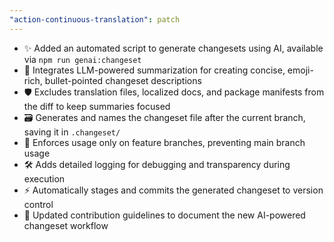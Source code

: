```yaml
---
"action-continuous-translation": patch
---
```


- ✨ Added an automated script to generate changesets using AI, available via `npm run genai:changeset`
- 🤖 Integrates LLM-powered summarization for creating concise, emoji-rich, bullet-pointed changeset descriptions
- 🛡️ Excludes translation files, localized docs, and package manifests from the diff to keep summaries focused
- 🗃️ Generates and names the changeset file after the current branch, saving it in `.changeset/`
- 🌳 Enforces usage only on feature branches, preventing main branch usage
- 🛠️ Adds detailed logging for debugging and transparency during execution
- ⚡ Automatically stages and commits the generated changeset to version control
- 📄 Updated contribution guidelines to document the new AI-powered changeset workflow
